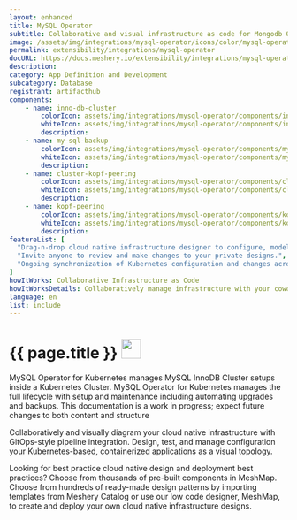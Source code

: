```yaml
---
layout: enhanced
title: MySQL Operator
subtitle: Collaborative and visual infrastructure as code for Mongodb Operator
image: /assets/img/integrations/mysql-operator/icons/color/mysql-operator-color.svg
permalink: extensibility/integrations/mysql-operator
docURL: https://docs.meshery.io/extensibility/integrations/mysql-operator
description: 
category: App Definition and Development
subcategory: Database
registrant: artifacthub
components: 
	- name: inno-db-cluster
		colorIcon: assets/img/integrations/mysql-operator/components/inno-db-cluster/icons/color/inno-db-cluster-color.svg
		whiteIcon: assets/img/integrations/mysql-operator/components/inno-db-cluster/icons/white/inno-db-cluster-white.svg
		description: 
	- name: my-sql-backup
		colorIcon: assets/img/integrations/mysql-operator/components/my-sql-backup/icons/color/my-sql-backup-color.svg
		whiteIcon: assets/img/integrations/mysql-operator/components/my-sql-backup/icons/white/my-sql-backup-white.svg
		description: 
	- name: cluster-kopf-peering
		colorIcon: assets/img/integrations/mysql-operator/components/cluster-kopf-peering/icons/color/cluster-kopf-peering-color.svg
		whiteIcon: assets/img/integrations/mysql-operator/components/cluster-kopf-peering/icons/white/cluster-kopf-peering-white.svg
		description: 
	- name: kopf-peering
		colorIcon: assets/img/integrations/mysql-operator/components/kopf-peering/icons/color/kopf-peering-color.svg
		whiteIcon: assets/img/integrations/mysql-operator/components/kopf-peering/icons/white/kopf-peering-white.svg
		description: 
featureList: [
  "Drag-n-drop cloud native infrastructure designer to configure, model, and deploy your workloads.",
  "Invite anyone to review and make changes to your private designs.",
  "Ongoing synchronization of Kubernetes configuration and changes across any number of clusters."
]
howItWorks: Collaborative Infrastructure as Code
howItWorksDetails: Collaboratively manage infrastructure with your coworkers synchronously sharing the same designs.
language: en
list: include
---
```

<h1>{{ page.title }} <img src="{{ page.image }}" style="width: 35px; height: 35px;" /></h1>

<p>
MySQL Operator for Kubernetes manages MySQL InnoDB Cluster setups inside a Kubernetes Cluster. MySQL Operator for Kubernetes manages the full lifecycle with setup and maintenance including automating upgrades and backups. This documentation is a work in progress; expect future changes to both content and structure
</p>
<p>
    Collaboratively and visually diagram your cloud native infrastructure with GitOps-style pipeline integration. Design, test, and manage configuration your Kubernetes-based, containerized applications as a visual topology.
</p>
<p>
    Looking for best practice cloud native design and deployment best practices? Choose from thousands of pre-built components in MeshMap. Choose from hundreds of ready-made design patterns by importing templates from Meshery Catalog or use our low code designer, MeshMap, to create and deploy your own cloud native infrastructure designs.
</p>
